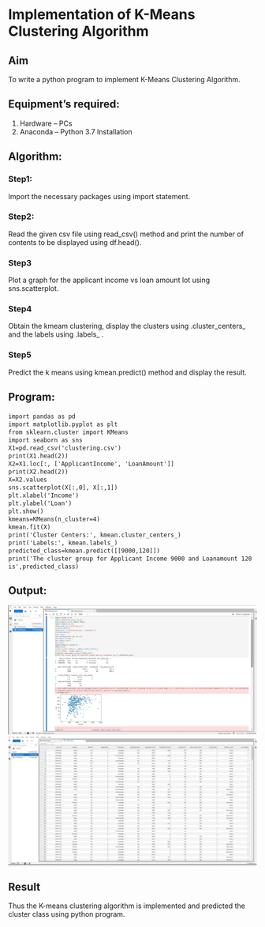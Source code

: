# Implementation of K-Means Clustering Algorithm
## Aim
To write a python program to implement K-Means Clustering Algorithm.
## Equipment’s required:
1.	Hardware – PCs
2.	Anaconda – Python 3.7 Installation

## Algorithm:

### Step1:
Import the necessary packages using import statement.

### Step2:
Read the given csv file using read_csv() method and print the number of contents to be displayed using df.head().

### Step3
Plot a graph for the applicant income vs loan amount lot using sns.scatterplot.

### Step4
Obtain the kmeam clustering, display the clusters using .cluster_centers_ and the labels using .labels_ .

### Step5
Predict the k means using kmean.predict() method and display the result.

## Program:
```
import pandas as pd
import matplotlib.pyplot as plt
from sklearn.cluster import KMeans
import seaborn as sns
X1=pd.read_csv('clustering.csv')
print(X1.head(2))
X2=X1.loc[:, ['ApplicantIncome', 'LoanAmount']]
print(X2.head(2))
X=X2.values
sns.scatterplot(X[:,0], X[:,1])
plt.xlabel('Income')
plt.ylabel('Loan')
plt.show()
kmeans=KMeans(n_cluster=4)
kmean.fit(X)
print('Cluster Centers:', kmean.cluster_centers_)
print('Labels:', kmean.labels_)
predicted_class=kmean.predict([[9000,120]])
print('The cluster group for Applicant Income 9000 and Loanamount 120 is',predicted_class)
```
## Output:
![output](''.jpg)
![output]('''.jpg)
## Result
Thus the K-means clustering algorithm is implemented and predicted the cluster class using python program.